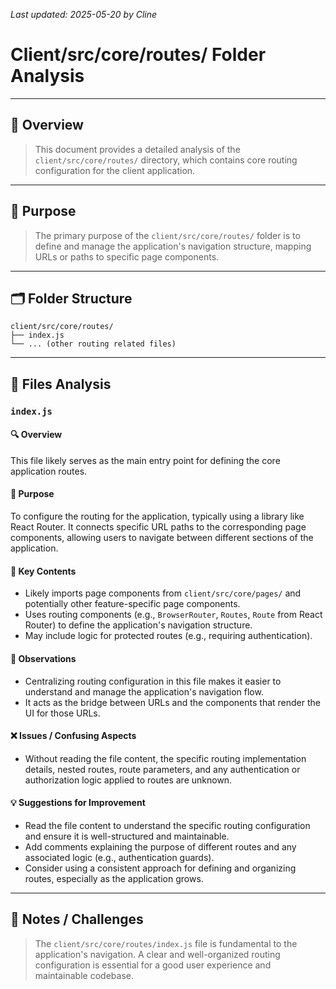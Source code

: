_Last updated: 2025-05-20 by Cline_

# Client/src/core/routes/ Folder Analysis

---

## 🧾 Overview

> This document provides a detailed analysis of the `client/src/core/routes/` directory, which contains core routing configuration for the client application.

---

## 🎯 Purpose

> The primary purpose of the `client/src/core/routes/` folder is to define and manage the application's navigation structure, mapping URLs or paths to specific page components.

---

## 🗂️ Folder Structure

```
client/src/core/routes/
├── index.js
└── ... (other routing related files)
```

---

## 📄 Files Analysis

### `index.js`

#### 🔍 Overview
This file likely serves as the main entry point for defining the core application routes.

#### 🎯 Purpose
To configure the routing for the application, typically using a library like React Router. It connects specific URL paths to the corresponding page components, allowing users to navigate between different sections of the application.

#### 🧩 Key Contents
- Likely imports page components from `client/src/core/pages/` and potentially other feature-specific page components.
- Uses routing components (e.g., `BrowserRouter`, `Routes`, `Route` from React Router) to define the application's navigation structure.
- May include logic for protected routes (e.g., requiring authentication).

#### 🧐 Observations
- Centralizing routing configuration in this file makes it easier to understand and manage the application's navigation flow.
- It acts as the bridge between URLs and the components that render the UI for those URLs.

#### ❌ Issues / Confusing Aspects
- Without reading the file content, the specific routing implementation details, nested routes, route parameters, and any authentication or authorization logic applied to routes are unknown.

#### 💡 Suggestions for Improvement
- Read the file content to understand the specific routing configuration and ensure it is well-structured and maintainable.
- Add comments explaining the purpose of different routes and any associated logic (e.g., authentication guards).
- Consider using a consistent approach for defining and organizing routes, especially as the application grows.

---

## 🧠 Notes / Challenges

> The `client/src/core/routes/index.js` file is fundamental to the application's navigation. A clear and well-organized routing configuration is essential for a good user experience and maintainable codebase.
